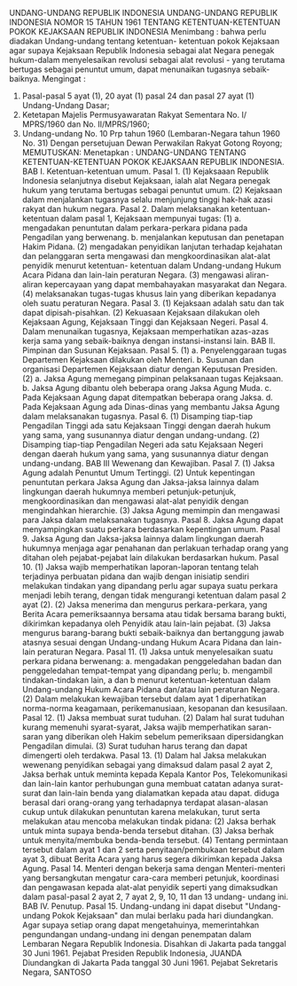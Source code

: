  UNDANG-UNDANG REPUBLIK INDONESIA UNDANG-UNDANG REPUBLIK INDONESIA NOMOR 15 TAHUN 1961 TENTANG KETENTUAN-KETENTUAN POKOK KEJAKSAAN REPUBLIK INDONESIA
Menimbang :
 bahwa perlu diadakan Undang-undang tentang ketentuan- ketentuan pokok Kejaksaan agar supaya Kejaksaan Republik Indonesia sebagai alat Negara penegak hukum-dalam menyelesaikan revolusi sebagai alat revolusi - yang terutama bertugas sebagai penuntut umum, dapat menunaikan tugasnya sebaik-baiknya.
Mengingat :

1. Pasal-pasal 5 ayat (1), 20 ayat (1) pasal 24 dan pasal 27 ayat (1) Undang-Undang Dasar;
2. Ketetapan Majelis Permusyawaratan Rakyat Sementara No. I/ MPRS/1960 dan No. II/MPRS/1960;
3. Undang-undang No. 10 Prp tahun 1960 (Lembaran-Negara tahun 1960 No. 31) Dengan persetujuan Dewan Perwakilan Rakyat Gotong Royong;
MEMUTUSKAN:
 Menetapkan : UNDANG-UNDANG TENTANG KETENTUAN-KETENTUAN POKOK KEJAKSAAN REPUBLIK INDONESIA. BAB I. Ketentuan-ketentuan umum. Pasal 1.
(1) Kejaksaaan Republik Indonesia selanjutnya disebut Kejaksaan, ialah alat Negara penegak hukum yang terutama bertugas sebagai penuntut umum.
(2) Kejaksaan dalam menjalankan tugasnya selalu menjunjung tinggi hak-hak azasi rakyat dan hukum negara. Pasal 2. Dalam melaksanakan ketentuan-ketentuan dalam pasal 1, Kejaksaan mempunyai tugas:
(1) a. mengadakan penuntutan dalam perkara-perkara pidana pada Pengadilan yang berwenang.
b. menjalankan keputusan dan penetapan Hakim Pidana.
(2) mengadakan penyidikan lanjutan terhadap kejahatan dan pelanggaran serta mengawasi dan mengkoordinasikan alat-alat penyidik menurut ketentuan- ketentuan dalam Undang-undang Hukum Acara Pidana dan lain-lain peraturan Negara.
(3) mengawasi aliran-aliran kepercayaan yang dapat membahayakan masyarakat dan Negara.
(4) melaksanakan tugas-tugas khusus lain yang diberikan kepadanya oleh suatu peraturan Negara. Pasal 3.
(1) Kejaksaan adalah satu dan tak dapat dipisah-pisahkan.
(2) Kekuasaan Kejaksaan dilakukan oleh Kejaksaan Agung, Kejaksaan Tinggi dan Kejaksaan Negeri. Pasal 4. Dalam menunaikan tugasnya, Kejaksaan memperhatikan azas-azas kerja sama yang sebaik-baiknya dengan instansi-instansi lain. BAB II. Pimpinan dan Susunan Kejaksaan. Pasal 5.
(1) a. Penyelenggaraan tugas Departemen Kejaksaan dilakukan oleh Menteri.
b. Susunan dan organisasi Departemen Kejaksaan diatur dengan Keputusan Presiden.
(2) a. Jaksa Agung memegang pimpinan pelaksanaan tugas Kejaksaan.
b. Jaksa Agung dibantu oleh beberapa orang Jaksa Agung Muda.
c. Pada Kejaksaan Agung dapat ditempatkan beberapa orang Jaksa.
d. Pada Kejaksaan Agung ada Dinas-dinas yang membantu Jaksa Agung dalam melaksanakan tugasnya. Pasal 6.
(1) Disamping tiap-tiap Pengadilan Tinggi ada satu Kejaksaan Tinggi dengan daerah hukum yang sama, yang susunannya diatur dengan undang-undang.
(2) Disamping tiap-tiap Pengadilan Negeri ada satu Kejaksaan Negeri dengan daerah hukum yang sama, yang susunannya diatur dengan undang-undang.
BAB III Wewenang dan Kewajiban. Pasal 7.
(1) Jaksa Agung adalah Penuntut Umum Tertinggi.
(2) Untuk kepentingan penuntutan perkara Jaksa Agung dan Jaksa-jaksa lainnya dalam lingkungan daerah hukumnya memberi petunjuk-petunjuk, mengkoordinasikan dan mengawasi alat-alat penyidik dengan mengindahkan hierarchie.
(3) Jaksa Agung memimpin dan mengawasi para Jaksa dalam melaksanakan tugasnya. Pasal 8. Jaksa Agung dapat menyampingkan suatu perkara berdasarkan kepentingan umum. Pasal 9. Jaksa Agung dan Jaksa-jaksa lainnya dalam lingkungan daerah hukumnya menjaga agar penahanan dan perlakuan terhadap orang yang ditahan oleh pejabat-pejabat lain dilakukan berdasarkan hukum. Pasal 10.
(1) Jaksa wajib memperhatikan laporan-laporan tentang telah terjadinya perbuatan pidana dan wajib dengan inisiatip sendiri melakukan tindakan yang dipandang perlu agar supaya suatu perkara menjadi lebih terang, dengan tidak mengurangi ketentuan dalam pasal 2 ayat (2).
(2) Jaksa menerima dan mengurus perkara-perkara, yang Berita Acara pemeriksaannya bersama atau tidak bersama barang bukti, dikirimkan kepadanya oleh Penyidik atau lain-lain pejabat.
(3) Jaksa mengurus barang-barang bukti sebaik-baiknya dan bertanggung jawab atasnya sesuai dengan Undang-undang Hukum Acara Pidana dan lain-lain peraturan Negara. Pasal 11.
(1) Jaksa untuk menyelesaikan suatu perkara pidana berwenang:
a. mengadakan penggeledahan badan dan penggeledahan tempat-tempat yang dipandang perlu;
b. mengambil tindakan-tindakan lain, a dan b menurut ketentuan-ketentuan dalam Undang-undang Hukum Acara Pidana dan/atau lain peraturan Negara.
(2) Dalam melakukan kewajiban tersebut dalam ayat 1 diperhatikan norma-norma keagamaan, perikemanusiaan, kesopanan dan kesusilaan. Pasal 12.
(1) Jaksa membuat surat tuduhan.
(2) Dalam hal surat tuduhan kurang memenuhi syarat-syarat, Jaksa wajib memperhatikan saran-saran yang diberikan oleh Hakim sebelum pemeriksaan dipersidangkan Pengadilan dimulai.
(3) Surat tuduhan harus terang dan dapat dimengerti oleh terdakwa. Pasal 13.
(1) Dalam hal Jaksa melakukan wewenang penyidikan sebagai yang dimaksud dalam pasal 2 ayat 2, Jaksa berhak untuk meminta kepada Kepala Kantor Pos, Telekomunikasi dan lain-lain kantor perhubungan guna membuat catatan adanya surat-surat dan lain-lain benda yang dialamatkan kepada atau dapat. diduga berasal dari orang-orang yang terhadapnya terdapat alasan-alasan cukup untuk dilakukan penuntutan karena melakukan, turut serta melakukan atau mencoba melakukan tindak pidana:
(2) Jaksa berhak untuk minta supaya benda-benda tersebut ditahan.
(3) Jaksa berhak untuk menyita/membuka benda-benda tersebut.
(4) Tentang permintaan tersebut dalam ayat 1 dan 2 serta penyitaan/pembukaan tersebut dalam ayat 3, dibuat Berita Acara yang harus segera dikirimkan kepada Jaksa Agung. Pasal 14. Menteri dengan bekerja sama dengan Menteri-menteri yang bersangkutan mengatur cara-cara memberi petunjuk, koordinasi dan pengawasan kepada alat-alat penyidik seperti yang dimaksudkan dalam pasal-pasal 2 ayat 2, 7 ayat 2, 9, 10, 11 dan 13 undang- undang ini. BAB IV. Penutup. Pasal 15. Undang-undang ini dapat disebut "Undang-undang Pokok Kejaksaan" dan mulai berlaku pada hari diundangkan. Agar supaya setiap orang dapat mengetahuinya, memerintahkan pengundangan undang-undang ini dengan penempatan dalam Lembaran Negara Republik Indonesia. Disahkan di Jakarta pada tanggal 30 Juni 1961. Pejabat Presiden Republik Indonesia, JUANDA Diundangkan di Jakarta Pada tanggal 30 Juni 1961. Pejabat Sekretaris Negara, SANTOSO